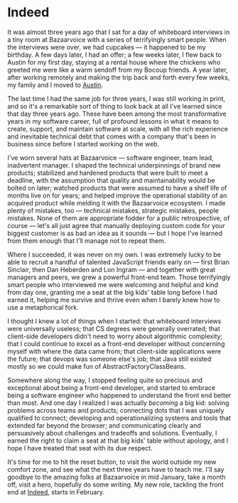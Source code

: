 # Indeed

It was almost three years ago that I sat for a day of whiteboard interviews in a tiny room at Bazaarvoice with a series of terrifyingly smart people. When the interviews were over, we had cupcakes — it happened to be my birthday. A few days later, I had an offer; a few weeks later, I flew back to Austin for my first day, staying at a rental house where the chickens who greeted me were like a warm sendoff from my Bocoup friends. A year later, after working remotely and making the trip back and forth every few weeks, my family and I moved to [Austin](http://rmurphey.com/blog/2014/01/01/austin).

The last time I had the same job for three years, I was still working in print, and so it's a remarkable sort of thing to look back at all I've learned since that day three years ago. These have been among the most transformative years in my software career, full of profound lessons in what it means to create, support, and maintain software at scale, with all the rich experience and inevitable technical debt that comes with a company that's been in business since before I started working on the web.

I've worn several hats at Bazaarvoice — software engineer, team lead, inadvertent manager. I shaped the technical underpinnings of brand new products; stabilized and hardened products that were built to meet a deadline, with the assumption that quality and maintainability would be bolted on later; watched products that were assumed to have a shelf life of months live on for years; and helped improve the operational stability of an acquired product while melding it with the Bazaarvoice ecosystem. I made plenty of mistakes, too — technical mistakes, strategic mistakes, people mistakes. None of them are appropriate fodder for a public retrospective, of course — let's all just agree that manually deploying custom code for your biggest customer is as bad an idea as it sounds — but I hope I've learned from them enough that I'll manage not to repeat them.

Where I succeeded, it was never on my own. I was extremely lucky to be able to recruit a handful of talented JavaScript friends early on — first Brian Sinclair, then Dan Heberden and Lon Ingram — and together with great managers and peers, we grew a powerful front-end team. Those terrifyingly smart people who interviewed me were welcoming and helpful and kind from day one, granting me a seat at the big kids' table long before I had earned it, helping me survive and thrive even when I barely knew how to use a metaphorical fork.

I thought I knew a lot of things when I started: that whiteboard interviews were universally useless; that CS degrees were generally overrated; that client-side developers didn't need to worry about algorithmic complexity; that I could continue to excel as a front-end developer without concerning myself with where the data came from; that client-side applications were the future; that devops was someone else's job; that Java still existed mostly so we could make fun of AbstractFactoryClassBeans.

Somewhere along the way, I stopped feeling quite so precious and exceptional about being a front-end developer, and started to embrace being a software engineer who happened to understand the front end better than most. And one day I realized I was actually *becoming* a big kid: solving problems across teams and products; connecting dots that I was uniquely qualified to connect; developing and operationalizing systems and tools that extended far beyond the browser; and communicating clearly and persuasively about challenges and tradeoffs and solutions. Eventually, I earned the right to claim a seat at that big kids' table without apology, and I hope I have treated that seat with its due respect.

It's time for me to hit the reset button, to visit the world outside my new comfort zone, and see what the next three years have to teach me. I'll say goodbye to the amazing folks at Bazaarvoice in mid January, take a month off, visit a hero, hopefully do some writing. My new role, tackling the front end at [Indeed](http://www.indeed.com), starts in February.
